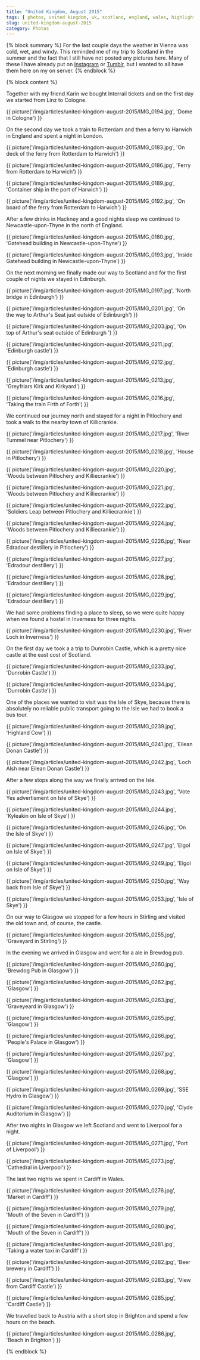 ```yaml
---
title: "United Kingdom, August 2015"
tags: [ photos, united kingdom, uk, scotland, england, wales, highlight ]
slug: united-kingdom-august-2015
category: Photos
---
```

{% block summary %}
For the last couple days the weather in Vienna was cold, wet, and windy. This reminded me of my trip to Scotland in the summer and the fact that I still have not posted any pictures here. Many of these I have already put on [Instagram](https://www.instagram.com/florian_/) or [Tumblr](http://42reasons.com), but I wanted to all have them here on my on server.
{% endblock %}

{% block content %}

Together with my friend Karin we bought Interrail tickets and on the first day we started from Linz to Cologne.

{{ picture('/img/articles/united-kingdom-august-2015/IMG_0194.jpg', 'Dome in Cologne') }}

On the second day we took a train to Rotterdam and then a ferry to Harwich in England and spent a night in London.

{{ picture('/img/articles/united-kingdom-august-2015/IMG_0183.jpg', 'On deck of the ferry from Rotterdam to Harwich') }}

{{ picture('/img/articles/united-kingdom-august-2015/IMG_0186.jpg', 'Ferry from Rotterdam to Harwich') }}

{{ picture('/img/articles/united-kingdom-august-2015/IMG_0189.jpg', 'Container ship in the port of Harwich') }}

{{ picture('/img/articles/united-kingdom-august-2015/IMG_0192.jpg', 'On board of the ferry from Rotterdam to Harwich') }}

After a few drinks in Hackney and a good nights sleep we continued to Newcastle-upon-Thyne in the north of England.

{{ picture('/img/articles/united-kingdom-august-2015/IMG_0180.jpg', 'Gatehead building in Newcastle-upon-Thyne') }}

{{ picture('/img/articles/united-kingdom-august-2015/IMG_0193.jpg', 'Inside Gatehead building in Newcastle-upon-Thyne') }}

On the next morning we finally made our way to Scotland and for the first couple of nights we stayed in Edinburgh.

{{ picture('/img/articles/united-kingdom-august-2015/IMG_0197.jpg', 'North bridge in Edinburgh') }}

{{ picture('/img/articles/united-kingdom-august-2015/IMG_0201.jpg', 'On the way to Arthur\'s Seat just outside of Edinburgh') }}

{{ picture('/img/articles/united-kingdom-august-2015/IMG_0203.jpg', 'On top of Arthur\'s seat outside of Edinburgh ') }}

{{ picture('/img/articles/united-kingdom-august-2015/IMG_0211.jpg', 'Edinburgh castle') }}

{{ picture('/img/articles/united-kingdom-august-2015/IMG_0212.jpg', 'Edinburgh castle') }}

{{ picture('/img/articles/united-kingdom-august-2015/IMG_0213.jpg', 'Greyfriars Kirk and Kirkyard') }}

{{ picture('/img/articles/united-kingdom-august-2015/IMG_0216.jpg', 'Taking the train Firth of Forth') }}

We continued our journey north and stayed for a night in Pitlochery and took a walk to the nearby town of Killicrankie.

{{ picture('/img/articles/united-kingdom-august-2015/IMG_0217.jpg', 'River Tummel near Pitlochery') }}

{{ picture('/img/articles/united-kingdom-august-2015/IMG_0218.jpg', 'House in Pitlochery') }}

{{ picture('/img/articles/united-kingdom-august-2015/IMG_0220.jpg', 'Woods between Pitlochery and Killiecrankie') }}

{{ picture('/img/articles/united-kingdom-august-2015/IMG_0221.jpg', 'Woods between Pitlochery and Killiecrankie') }}

{{ picture('/img/articles/united-kingdom-august-2015/IMG_0222.jpg', 'Soldiers Leap between Pitlochery and Killiecrankie') }}

{{ picture('/img/articles/united-kingdom-august-2015/IMG_0224.jpg', 'Woods between Pitlochery and Killiecrankie') }}

{{ picture('/img/articles/united-kingdom-august-2015/IMG_0226.jpg', 'Near Edradour destillery in Pitlochery') }}

{{ picture('/img/articles/united-kingdom-august-2015/IMG_0227.jpg', 'Edradour destillery') }}

{{ picture('/img/articles/united-kingdom-august-2015/IMG_0228.jpg', 'Edradour destillery') }}

{{ picture('/img/articles/united-kingdom-august-2015/IMG_0229.jpg', 'Edradour destillery') }}

We had some problems finding a place to sleep, so we were quite happy when we found a hostel in Inverness for three nights.

{{ picture('/img/articles/united-kingdom-august-2015/IMG_0230.jpg', 'River Loch in Inverness') }}

On the first day we took a a trip to Dunrobin Castle, which is a pretty nice castle at the east cost of Scotland.

{{ picture('/img/articles/united-kingdom-august-2015/IMG_0233.jpg', 'Dunrobin Castle') }}

{{ picture('/img/articles/united-kingdom-august-2015/IMG_0234.jpg', 'Dunrobin Castle') }}

One of the places we wanted to visit was the Isle of Skye, because there is absolutely no reliable public transport going to the Isle we had to book a bus tour.

{{ picture('/img/articles/united-kingdom-august-2015/IMG_0239.jpg', 'Highland Cow') }}

{{ picture('/img/articles/united-kingdom-august-2015/IMG_0241.jpg', 'Eilean Donan Castle') }}

{{ picture('/img/articles/united-kingdom-august-2015/IMG_0242.jpg', 'Loch Alsh near Eilean Donan Castle') }}

After a few stops along the way we finally arrived on the Isle.

{{ picture('/img/articles/united-kingdom-august-2015/IMG_0243.jpg', 'Vote Yes advertisment on Isle of Skye') }}

{{ picture('/img/articles/united-kingdom-august-2015/IMG_0244.jpg', 'Kyleakin on Isle of Skye') }}

{{ picture('/img/articles/united-kingdom-august-2015/IMG_0246.jpg', 'On the Isle of Skye') }}

{{ picture('/img/articles/united-kingdom-august-2015/IMG_0247.jpg', 'Elgol on Isle of Skye') }}

{{ picture('/img/articles/united-kingdom-august-2015/IMG_0249.jpg', 'Elgol on Isle of Skye') }}

{{ picture('/img/articles/united-kingdom-august-2015/IMG_0250.jpg', 'Way back from Isle of Skye') }}

{{ picture('/img/articles/united-kingdom-august-2015/IMG_0253.jpg', 'Isle of Skye') }}

On our way to Glasgow we stopped for a few hours in Stirling and visited the old town and, of course, the castle.

{{ picture('/img/articles/united-kingdom-august-2015/IMG_0255.jpg', 'Graveyard in Stirling') }}

In the evening we arrived in Glasgow and went for a ale in Brewdog pub.

{{ picture('/img/articles/united-kingdom-august-2015/IMG_0260.jpg', 'Brewdog Pub in Glasgow') }}

{{ picture('/img/articles/united-kingdom-august-2015/IMG_0262.jpg', 'Glasgow') }}

{{ picture('/img/articles/united-kingdom-august-2015/IMG_0263.jpg', 'Graveyeard in Glasgow') }}

{{ picture('/img/articles/united-kingdom-august-2015/IMG_0265.jpg', 'Glasgow') }}

{{ picture('/img/articles/united-kingdom-august-2015/IMG_0266.jpg', 'People\'s Palace in Glasgow') }}

{{ picture('/img/articles/united-kingdom-august-2015/IMG_0267.jpg', 'Glasgow') }}

{{ picture('/img/articles/united-kingdom-august-2015/IMG_0268.jpg', 'Glasgow') }}

{{ picture('/img/articles/united-kingdom-august-2015/IMG_0269.jpg', 'SSE Hydro in Glasgow') }}

{{ picture('/img/articles/united-kingdom-august-2015/IMG_0270.jpg', 'Clyde Auditorium in Glasgow') }}

After two nights in Glasgow we left Scotland and went to Liverpool for a night.

{{ picture('/img/articles/united-kingdom-august-2015/IMG_0271.jpg', 'Port of Liverpool') }}

{{ picture('/img/articles/united-kingdom-august-2015/IMG_0273.jpg', 'Cathedral in Liverpool') }}

The last two nights we spent in Cardiff in Wales.

{{ picture('/img/articles/united-kingdom-august-2015/IMG_0276.jpg', 'Market in Cardiff') }}

{{ picture('/img/articles/united-kingdom-august-2015/IMG_0279.jpg', 'Mouth of the Seven in Cardiff') }}

{{ picture('/img/articles/united-kingdom-august-2015/IMG_0280.jpg', 'Mouth of the Seven in Cardiff') }}

{{ picture('/img/articles/united-kingdom-august-2015/IMG_0281.jpg', 'Taking a water taxi in Cardiff') }}

{{ picture('/img/articles/united-kingdom-august-2015/IMG_0282.jpg', 'Beer brewery in Cardiff') }}

{{ picture('/img/articles/united-kingdom-august-2015/IMG_0283.jpg', 'View from Cardiff Castle') }}

{{ picture('/img/articles/united-kingdom-august-2015/IMG_0285.jpg', 'Cardiff Castle') }}

We travelled back to Austria with a short stop in Brighton and spend a few hours on the beach.

{{ picture('/img/articles/united-kingdom-august-2015/IMG_0286.jpg', 'Beach in Brighton') }}

{% endblock %}
